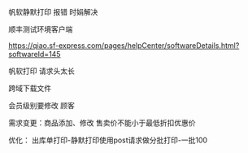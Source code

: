 帆软静默打印 报错 时娟解决

顺丰测试环境客户端

https://qiao.sf-express.com/pages/helpCenter/softwareDetails.html?softwareId=145



帆软打印 请求头太长

跨域下载文件

会员级别要修改   顾客



需求变更：商品添加、修改   售卖价不能小于最低折扣优惠价

优化： 出库单打印-静默打印使用post请求做分批打印-一批100